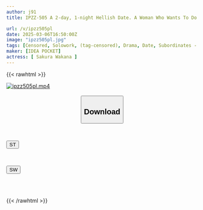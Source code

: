 ```yaml
---
author: j91
title: IPZZ-505 A 2-day, 1-night Hellish Date. A Woman Who Wants To Do It Even If She Has To Kidnap Me. He Kept Me Under House Arrest Under The Pretense Of A Business Trip And Raped Me For 2 Days. Wakana Sakura

url: /v/ipzz505pl
date: 2025-03-06T16:50:00Z
image: "ipzz505pl.jpg"
tags: [Censored, Solowork, (tag-censored), Drama, Date, Subordinates - Colleagues	]
maker: [IDEA POCKET]
actress: [ Sakura Wakana ]
---
```



{{< rawhtml >}}

<div class="video" data-videoid="WwKlqVwdyafbBl1">
    <a href="javascript:;">
        <img src="/v/ipzz505pl/ipzz505pl.jpg" width="WIDTH" height="HEIGHT" alt="ipzz505pl.mp4" loading="lazy">
    </a>
</div>

<script type="text/javascript" src="https://j91.asia/asset/on-demand-st.js"></script>

<br>
  <link rel="stylesheet" href="https://j91.asia/asset/bs5.css">
  
  <center>
  <button class="btn btn-primary" type="button" data-bs-toggle="collapse" data-bs-target=".multi-collapse" aria-expanded="false" aria-controls="multiCollapseExample1 multiCollapseExample2"><h2>Download</h2></button></center>
</p>
<div class="row">
  <div class="col">
    <div class="collapse multi-collapse" id="multiCollapseExample1">
      <div class="card card-body">
	      	      <br>
<div class="buttons">  
<p><a href="/v/ipzz505pl/st.html" target="_blank"><button class="btn-hover color-3"><i class="fa fa-download"></i> ST</button></a></p></div>
    </div>
  </div>
</div>
  <div class="col">
    <div class="collapse multi-collapse" id="multiCollapseExample2">
      <div class="card card-body">
	      <br>
<div class="buttons">
<p><a href="/v/ipzz505pl/sw.html" target="_blank"><button class="btn-hover color-2"><i class="fa fa-download"></i> SW</button></a></p></div>
<br><br>
      </div>
    </div>
  </div>
</div>

{{< /rawhtml >}}